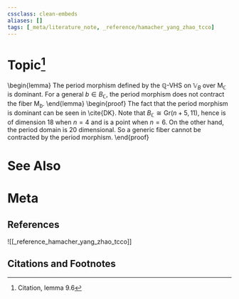 ```yaml
---
cssclass: clean-embeds
aliases: []
tags: [_meta/literature_note, _reference/hamacher_yang_zhao_tcco]
---
```

# Topic[^1]
\begin{lemma}
The period morphism defined by the $\mathbb{Q}$-VHS on $\mathbb{V}_B$ over $\mathsf{M}_\mathbb{C}$ is dominant. For a general $b \in B_\mathbb{C}$, the period morphism does not contract the fiber $\mathsf{M}_b$. 
\end{lemma}
\begin{proof}
The fact that the period morphism is dominant can be seen in \cite{DK}. Note that $B_\mathbb{C}\cong \mathrm{Gr}(n + 5, 11)$, hence is of dimension 18 when $n=4$ and is a point when $n=6$. On the other hand, the period domain is 20 dimensional. So a generic fiber cannot be contracted by the period morphism.
\end{proof}

# See Also

# Meta
## References
![[_reference_hamacher_yang_zhao_tcco]]


## Citations and Footnotes
[^1]: Citation, lemma 9.6